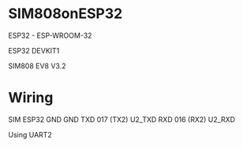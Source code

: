 # SIM808onESP32

ESP32 - ESP-WROOM-32

ESP32 DEVKIT1

SIM808 EV8 V3.2

# Wiring

SIM     ESP32
GND     GND
TXD     017 (TX2) U2_TXD
RXD     016 (RX2) U2_RXD

Using UART2

